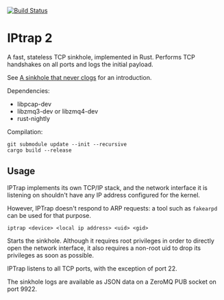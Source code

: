 [![Build Status](https://travis-ci.org/jedisct1/iptrap.png?branch=master)](https://travis-ci.org/jedisct1/iptrap?branch=master)

IPtrap 2
========

A fast, stateless TCP sinkhole, implemented in Rust. Performs TCP handshakes
on all ports and logs the initial payload.

See [A sinkhole that never clogs](https://blog.opendns.com/2014/02/28/dns-sinkhole/)
for an introduction.

Dependencies:

- libpcap-dev
- libzmq3-dev or libzmq4-dev
- rust-nightly

Compilation:

    git submodule update --init --recursive
    cargo build --release

Usage
-----

IPTrap implements its own TCP/IP stack, and the network interface it
is listening on shouldn't have any IP address configured for the kernel.

However, IPTrap doesn't respond to ARP requests: a tool such as `fakearpd` can
be used for that purpose.

    iptrap <device> <local ip address> <uid> <gid>
    
Starts the sinkhole. Although it requires root privileges in order to
directly open the network interface, it also requires a non-root uid
to drop its privileges as soon as possible.

IPTrap listens to all TCP ports, with the exception of port 22.

The sinkhole logs are available as JSON data on a ZeroMQ PUB socket on
port 9922.
